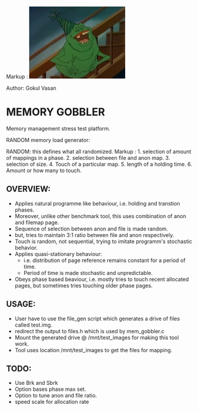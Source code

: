 
Markup : ![picture alt](https://github.com/gokulvasan/MemoryManagementPhaseBasedStressTest/blob/master/MemoryGobbler.jpg "Memory gobbler")

Author: Gokul Vasan

 MEMORY GOBBLER
===============

Memory management stress test platform.

RANDOM memory load generator:

RANDOM: this defines what all randomized.
Markup : 
	1. selection of amount of mappings in a phase. 
	2. selection between file and anon map.
	3. selection of size.
	4. Touch of a particular map.
	5. length of a holding time.
	6. Amount or how many to touch. 

OVERVIEW:
---------

* Applies natural programme like behaviour, i.e. holding and transtion phases.
* Moreover, unlike other benchmark tool, this uses combination of anon and filemap page.
* Sequence of selection between anon and file is made random.
* but, tries to maintain 3:1 ratio between file and anon respectively.
* Touch is random, not sequential, trying to imitate programm's stochastic behavior.
* Applies quasi-stationary behaviour:
	* i.e. distribution of page reference remains constant for a period of time.
	* Period of time is made stochastic and unpredictable.
* Obeys phase based beaviour, i.e. mostly tries to touch recent allocated pages, but sometimes
  tries touching older phase pages.

USAGE:
------

* User have to use the file_gen script which generates a drive of files called test.img.
* redirect the output to files.h which is used by mem_gobbler.c
* Mount the generated drive @ /mnt/test_images for making this tool work.
* Tool uses location /mnt/test_images to get the files for mapping.

TODO:
-----

* Use Brk and Sbrk 
* Option bases phase max set.
* Option to tune anon and file ratio.
* speed scale for allocation rate
